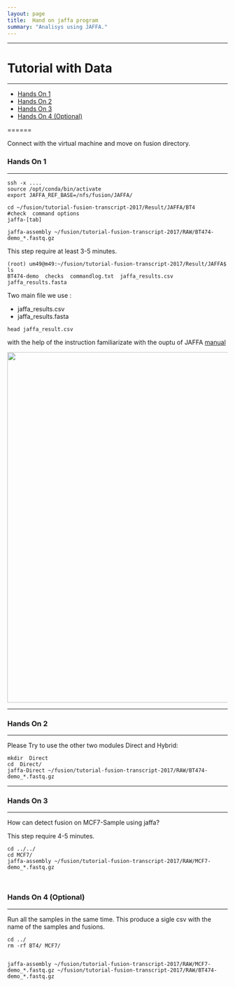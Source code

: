```yaml
---
layout: page
title:  Hand on jaffa program
summary: "Analisys using JAFFA."
---
```

___

#  Tutorial with Data
---

* [Hands On 1]()
* [Hands On 2]()
* [Hands On 3]()
* [Hands On 4 (Optional)]()

======

Connect with the virtual machine and move on fusion directory.


### Hands On 1
---
```
ssh -x ....
source /opt/conda/bin/activate
export JAFFA_REF_BASE=/nfs/fusion/JAFFA/

cd ~/fusion/tutorial-fusion-transcript-2017/Result/JAFFA/BT4
#check  command options
jaffa-[tab]
  
jaffa-assembly ~/fusion/tutorial-fusion-transcript-2017/RAW/BT474-demo_*.fastq.gz 

```


This step require at least 3-5  minutes. 
```(bash)
(root) um49@m49:~/fusion/tutorial-fusion-transcript-2017/Result/JAFFA$ ls
BT474-demo  checks  commandlog.txt  jaffa_results.csv  jaffa_results.fasta
```
Two main file we use :
 * jaffa_results.csv 
 * jaffa_results.fasta


```
head jaffa_result.csv

```
with the help of the instruction familiarizate with the ouptu of JAFFA [manual](https://github.com/Oshlack/JAFFA/wiki/OutputDescription)

<img src="{{site.url}}/images/jaffa_results.png" width="800">


---

### Hands On 2
---
Please Try to use the other two modules Direct and Hybrid:


```
mkdir  Direct
cd  Direct/
jaffa-Direct ~/fusion/tutorial-fusion-transcript-2017/RAW/BT474-demo_*.fastq.gz 

```
---

### Hands On 3
---

How can  detect fusion on MCF7-Sample using jaffa?

This step require 4-5  minutes. 


```
cd ../../
cd MCF7/
jaffa-assembly ~/fusion/tutorial-fusion-transcript-2017/RAW/MCF7-demo_*.fastq.gz



```



### Hands On 4 (Optional)
---
 Run all the samples in the same time. This produce a sigle  csv with the name of the samples and fusions.



```
cd ../
rm -rf BT4/ MCF7/


jaffa-assembly ~/fusion/tutorial-fusion-transcript-2017/RAW/MCF7-demo_*.fastq.gz ~/fusion/tutorial-fusion-transcript-2017/RAW/BT474-demo_*.fastq.gz



```
